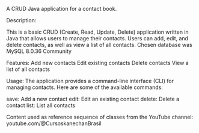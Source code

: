 A CRUD Java application for a contact book.

Description:

This is a basic CRUD (Create, Read, Update, Delete) application written in Java that allows users to manage their contacts. Users can add, edit, and delete contacts, as well as view a list of all contacts.
Chosen database was MySQL 8.0.36 Community  

Features:
Add new contacts
Edit existing contacts
Delete contacts
View a list of all contacts

Usage:
The application provides a command-line interface (CLI) for managing contacts. Here are some of the available commands:

save: Add a new contact
edit: Edit an existing contact
delete: Delete a contact
list: List all contacts

Content used as reference sequence of classes from the YouTube channel: youtube.com/@CursoskanechanBrasil
